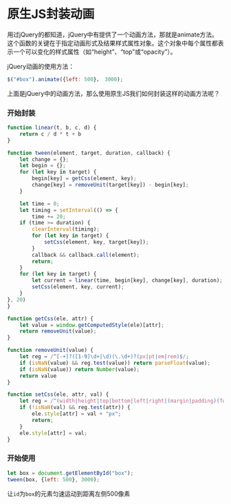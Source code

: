 # 原生JS封装动画

用过jQuery的都知道，jQuery中有提供了一个动画方法，那就是animate方法。这个函数的关键在于指定动画形式及结果样式属性对象。这个对象中每个属性都表示一个可以变化的样式属性（如“height”、“top”或“opacity”）。

jQuery动画的使用方法：

```js
$("#box").animate({left: 500}， 3000);
```

上面是jQuery中的动画方法，那么使用原生JS我们如何封装这样的动画方法呢？

### 开始封装

```js
function linear(t, b, c, d) {
    return c / d * t + b
}

function tween(element, target, duration, callback) {
    let change = {};
    let begin = {};
    for (let key in target) {
        begin[key] = getCss(element, key);
        change[key] = removeUnit(target[key]) - begin[key];
    }

    let time = 0;
    let timing = setInterval(() => {
        time += 20;
    if (time >= duration) {
        clearInterval(timing);
        for (let key in target) {
            setCss(element, key, target[key]);
        }
        callback && callback.call(element);
        return;
    }
    for (let key in target) {
        let current = linear(time, begin[key], change[key], duration);
        setCss(element, key, current);
    }
}, 20)
}

function getCss(ele, attr) {
    let value = window.getComputedStyle(ele)[attr];
    return removeUnit(value);
}

function removeUnit(value) {
    let reg = /^[-+]?([1-9]\d+|\d)(\.\d+)?(px|pt|em|rem)$/;
    if (isNaN(value) && reg.test(value)) return parseFloat(value);
    if (isNaN(value)) return Number(value);
    return value
}

function setCss(ele, attr, val) {
    let reg = /^(width|height|top|bottom|left|right|(margin|padding)(Top|Left|Bottom|Right)?)$/;
    if (!isNaN(val) && reg.test(attr)) {
        ele.style[attr] = val + "px";
        return;
    }
    ele.style[attr] = val;
}
```

### 开始使用

```js
let box = document.getElementById("box");
tween(box, {left: 500}, 3000);
```

让`id`为`box`的元素匀速运动到距离左侧500像素
